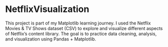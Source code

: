 # NetflixVisualization
This project is part of my Matplotlib learning journey. I used the Netflix Movies &amp; TV Shows dataset (CSV) to explore and visualize different aspects of Netflix’s content library. The goal is to practice data cleaning, analysis, and visualization using Pandas + Matplotlib.
